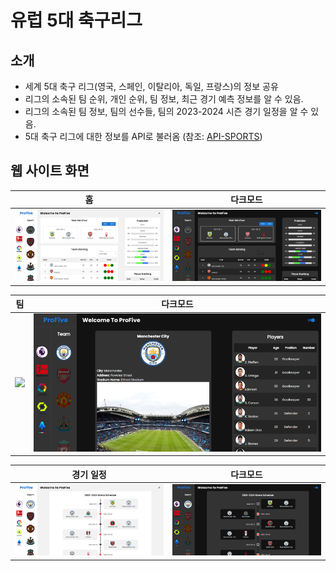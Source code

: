 # 유럽 5대 축구리그

## 소개
- 세계 5대 축구 리그(영국, 스페인, 이탈리아, 독일, 프랑스)의 정보 공유
- 리그의 소속된 팀 순위, 개인 순위, 팀 정보, 최근 경기 예측 정보를 알 수 있음.
- 리그의 소속된 팀 정보, 팀의 선수들, 팀의 2023-2024 시즌 경기 일정을 알 수 있음.
- 5대 축구 리그에 대한 정보를 API로 불러옴 (참조: [API-SPORTS][api-sports Link])

## 웹 사이트 화면
|             홈              |           다크모드              |
| :-------------------------: | :-----------------------------: |
| <img src="images/main.png"> | <img src="images/mainDark.png"> |

|               팀              |              다크모드               |
| :---------------------------: | :---------------------------------: |
| <img src="teamInfo/main.png"> | <img src="images/teamInfoDark.png"> |

|               경기 일정             |                 다크모드               |
| :---------------------------------: | :-------------------------------------: |
| <img src="images/gameSchedule.png"> | <img src="images/gameScheduleDark.png"> |

## 

  [api-sports Link]: <https://api-sports.io/>
